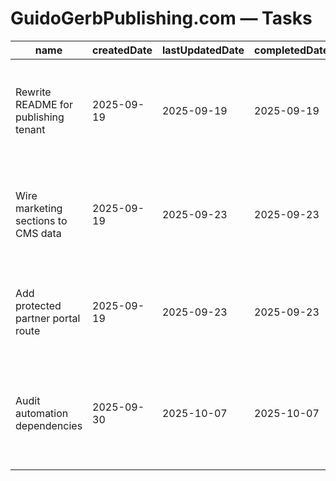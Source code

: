 # GuidoGerbPublishing.com — Tasks

| name                                 | createdDate | lastUpdatedDate | completedDate | status   | description                                                                                                              |
| ------------------------------------ | ----------- | --------------- | ------------- | -------- | ------------------------------------------------------------------------------------------------------------------------ |
| Rewrite README for publishing tenant | 2025-09-19  | 2025-09-19      | 2025-09-19    | complete | Documented section navigation, partner use cases, and environment variables for the publishing portal.                   |
| Wire marketing sections to CMS data  | 2025-09-19  | 2025-09-23      | 2025-09-23    | complete | Replace static copy with content fetched from the publishing CMS to keep launch messaging current.                       |
| Add protected partner portal route   | 2025-09-19  | 2025-09-23      | 2025-09-23    | complete | Extend the router with a portal layout for authenticated label partners and resource downloads.                          |
| Audit automation dependencies        | 2025-09-30  | 2025-10-07      | 2025-10-07    | complete | Documented tenant-specific scripts, secrets, and sitemap config in `automation-touchpoints.json` with regression tests. |
